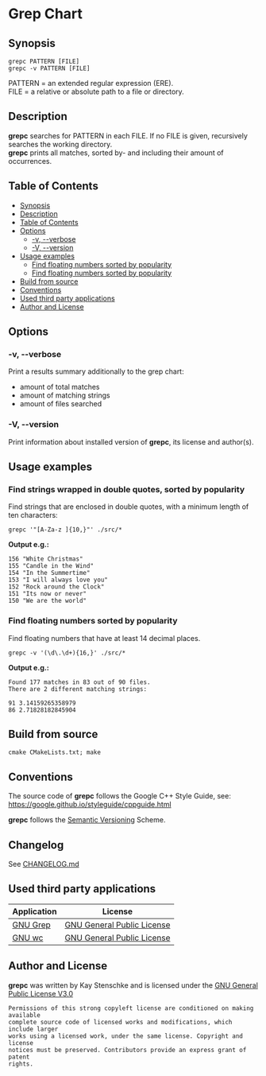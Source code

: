 # Grep Chart

## Synopsis

``grepc PATTERN [FILE]``  
``grepc -v PATTERN [FILE]``

PATTERN = an extended regular expression (ERE).  
FILE = a relative or absolute path to a file or directory.


## Description

**grepc** searches for PATTERN in each FILE. If no FILE is given, recursively 
searches the working directory.  
**grepc** prints all matches, sorted by- and including their amount of
occurrences. 


## Table of Contents

* [Synopsis](#synopsis)
* [Description](#description)
* [Table of Contents](#table-of-contents)
* [Options](#options)
  * [-v, --verbose](#-v---verbose)
  * [-V, --version](#-v---version)
* [Usage examples](#usage-examples)
  * [Find floating numbers sorted by popularity](#find-floating-numbers-and-their-popularity)
  * [Find floating numbers sorted by popularity](#find-floating-numbers-and-their-popularity)
* [Build from source](#build-from-source)
* [Conventions](#conventions)
* [Used third party applications](#used-third-party-applications)
* [Author and License](#author-and-license)


## Options

### -v, --verbose

Print a results summary additionally to the grep chart:

* amount of total matches
* amount of matching strings
* amount of files searched


### -V, --version

Print information about installed version of **grepc**, its license and 
author(s).


## Usage examples  

### Find strings wrapped in double quotes, sorted by popularity
  
Find strings that are enclosed in double quotes, with a minimum length of ten
characters:

``grepc '"[A-Za-z ]{10,}"' ./src/*``  

**Output e.g.:**

```
156 "White Christmas"
155 "Candle in the Wind"
154 "In the Summertime"
153 "I will always love you"
152 "Rock around the Clock"
151 "Its now or never"
150 "We are the world"
```


### Find floating numbers sorted by popularity  

Find floating numbers that have at least 14 decimal places.

``grepc -v '(\d\.\d+){16,}' ./src/*``

**Output e.g.:**

```
Found 177 matches in 83 out of 90 files.
There are 2 different matching strings:

91 3.14159265358979
86 2.71828182845904
```


## Build from source

``cmake CMakeLists.txt; make``


## Conventions

The source code of **grepc** follows the Google C++ Style Guide, 
see: https://google.github.io/styleguide/cppguide.html    

**grepc** follows the [Semantic Versioning](https://semver.org) Scheme.


## Changelog

See [CHANGELOG.md](CHANGELOG.md)

## Used third party applications

| Application                                                                                        | License                                                                      |
| -------------------------------------------------------------------------------------------------- | ---------------------------------------------------------------------------- |
| [GNU Grep](https://www.gnu.org/software/grep/)                                                     | [GNU General Public License](https://www.gnu.org/licenses/licenses.html#GPL) |
| [GNU wc](https://www.gnu.org/software/coreutils/manual/html_node/wc-invocation.html#wc-invocation) | [GNU General Public License](https://www.gnu.org/licenses/licenses.html#GPL) |


## Author and License

**grepc** was written by Kay Stenschke and is licensed under the 
[GNU General Public License V3.0](https://www.gnu.org/licenses/licenses.html#GPL)  

```
Permissions of this strong copyleft license are conditioned on making available 
complete source code of licensed works and modifications, which include larger 
works using a licensed work, under the same license. Copyright and license 
notices must be preserved. Contributors provide an express grant of patent 
rights.
```

